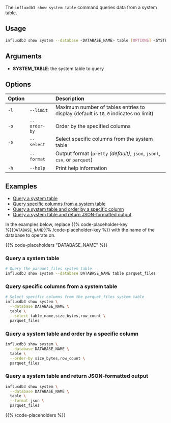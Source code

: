 
The `influxdb3 show system table` command queries data from a system table.

## Usage

<!--pytest.mark.skip-->

```bash
influxdb3 show system --database <DATABASE_NAME> table [OPTIONS] <SYSTEM_TABLE>
```

## Arguments

- **SYSTEM_TABLE**: the system table to query

## Options

| Option |              | Description                                                                           |
| :----- | :----------- | :------------------------------------------------------------------------------------ |
| `-l`   | `--limit`    | Maximum number of tables entries to display (default is `10`, `0` indicates no limit) |
| `-o`   | `--order-by` | Order by the specified columns                                                        |
| `-s`   | `--select`   | Select specific columns from the system table                                         |
|        | `--format`   | Output format (`pretty` _(default)_, `json`, `jsonl`, `csv`, or `parquet`)             |
| `-h`   | `--help`     | Print help information                                                                |

## Examples

- [Query a system table](#query-a-system-table)
- [Query specific columns from a system table](#query-specific-columns-from-a-system-table)
- [Query a system table and order by a specific column](#query-a-system-table-and-order-by-a-specific-column)
- [Query a system table and return JSON-formatted output](#query-a-system-table-and-return-json-formatted-output)

In the examples below, replace
{{% code-placeholder-key %}}`DATABASE_NAME`{{% /code-placeholder-key %}} with
the name of the database to operate on.

{{% code-placeholders "DATABASE_NAME" %}}

### Query a system table

<!--pytest.mark.skip-->

```bash
# Query the parquet_files system table
influxdb3 show system --database DATABASE_NAME table parquet_files
```

### Query specific columns from a system table

<!--pytest.mark.skip-->

```bash
# Select specific columns from the parquet_files system table
influxdb3 show system \
  --database DATABASE_NAME \
  table \
  --select table_name,size_bytes,row_count \
  parquet_files
```

### Query a system table and order by a specific column

<!--pytest.mark.skip-->

```bash
influxdb3 show system \
  --database DATABASE_NAME \
  table \
  --order-by size_bytes,row_count \
  parquet_files
```

### Query a system table and return JSON-formatted output

<!--pytest.mark.skip-->

```bash
influxdb3 show system \
  --database DATABASE_NAME \
  table \
  --format json \
  parquet_files
```

{{% /code-placeholders %}}
